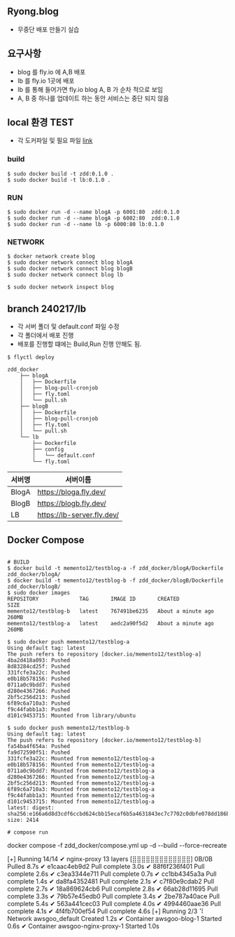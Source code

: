 ## Ryong.blog

- 무중단 배포 만들기 실습

## 요구사항
- blog 를 fly.io 에 A,B 배포
- lb 를 fly.io 1곳에 배포
- lb 를 통해 들어가면 fly.io blog A, B 가 순차 적으로 보임
- A, B 중 하나를 업데이트 하는 동안 서비스는 중단 되지 않음

## local 환경 TEST
- 각 도커파일 및 필요 파일 [link](https://github.com/INAUGURATE-Ryong/Ryong.blog/pull/3)
### build
```
$ sudo docker build -t zdd:0.1.0 .
$ sudo docker build -t lb:0.1.0 .
```

### RUN
```
$ sudo docker run -d --name blogA -p 6001:80  zdd:0.1.0
$ sudo docker run -d --name blogA -p 6002:80  zdd:0.1.0
$ sudo docker run -d --name lb -p 6000:80 lb:0.1.0
```

### NETWORK
```
$ docker network create blog
$ sudo docker network connect blog blogA
$ sudo docker network connect blog blogB
$ sudo docker network connect blog lb

$ sudo docker network inspect blog
```

## branch 240217/lb 
- 각 서버 폴더 및 default.conf 파일 수정
- 각 폴더에서 배포 진행
- 배포를 진행할 떄에는 Build,Run 진행 안해도 됨.
```
$ flyctl deploy
```
```
zdd_docker
    ├── blogA
    │   ├── Dockerfile
    │   ├── blog-pull-cronjob
    │   ├── fly.toml
    │   └── pull.sh
    ├── blogB
    │   ├── Dockerfile
    │   ├── blog-pull-cronjob
    │   ├── fly.toml
    │   └── pull.sh
    └── lb
        ├── Dockerfile
        ├── config
        │   └── default.conf
        └── fly.toml
```

| 서버명 | 서버이름 |
|---|---|
| BlogA | https://bloga.fly.dev/ |
| BlogB | https://blogb.fly.dev/ |
| LB | https://lb-server.fly.dev/ |

## Docker Compose
```

# BUILD 
$ docker build -t memento12/testblog-a -f zdd_docker/blogA/Dockerfile  zdd_docker/blogA/
$ docker build -t memento12/testblog-b -f zdd_docker/blogB/Dockerfile  zdd_docker/blogB/
$ sudo docker images
REPOSITORY             TAG       IMAGE ID       CREATED              SIZE
memento12/testblog-b   latest    767491be6235   About a minute ago   260MB
memento12/testblog-a   latest    aedc2a90f5d2   About a minute ago   260MB

$ sudo docker push memento12/testblog-a
Using default tag: latest
The push refers to repository [docker.io/memento12/testblog-a]
4ba2d418a093: Pushed
8d83284cd25f: Pushed
331fcfe3a22c: Pushed
e0b18b578156: Pushed
0711a0c9bdd7: Pushed
d280e4367266: Pushed
2bf5c256d213: Pushed
6f89c6a710a3: Pushed
f9c44fabb1a3: Pushed
d101c9453715: Mounted from library/ubuntu

$ sudo docker push memento12/testblog-b
Using default tag: latest
The push refers to repository [docker.io/memento12/testblog-b]
fa54ba4f654a: Pushed
fa9d72590f51: Pushed
331fcfe3a22c: Mounted from memento12/testblog-a
e0b18b578156: Mounted from memento12/testblog-a
0711a0c9bdd7: Mounted from memento12/testblog-a
d280e4367266: Mounted from memento12/testblog-a
2bf5c256d213: Mounted from memento12/testblog-a
6f89c6a710a3: Mounted from memento12/testblog-a
f9c44fabb1a3: Mounted from memento12/testblog-a
d101c9453715: Mounted from memento12/testblog-a
latest: digest: sha256:e166a6d8d3cdf6ccbd624cbb15ecaf6b5a4631843ec7c7702c0dbfe078dd186b size: 2414

# compose run
```
docker compose -f zdd_docker/compose.yml  up -d --build --force-recreate

[+] Running 14/14
 ✔ nginx-proxy 13 layers [⣿⣿⣿⣿⣿⣿⣿⣿⣿⣿⣿⣿⣿]      0B/0B      Pulled                                                                                                      8.7s
   ✔ e1caac4eb9d2 Pull complete                                                                                                                                      3.0s
   ✔ 88f6f236f401 Pull complete                                                                                                                                      2.6s
   ✔ c3ea3344e711 Pull complete                                                                                                                                      0.7s
   ✔ cc1bb4345a3a Pull complete                                                                                                                                      1.4s
   ✔ da8fa4352481 Pull complete                                                                                                                                      2.1s
   ✔ c7f80e9cdab2 Pull complete                                                                                                                                      2.7s
   ✔ 18a869624cb6 Pull complete                                                                                                                                      2.8s
   ✔ 66ab28d11695 Pull complete                                                                                                                                      3.3s
   ✔ 79b57e45edb0 Pull complete                                                                                                                                      3.4s
   ✔ 2be787a40ace Pull complete                                                                                                                                      5.4s
   ✔ 563a441cec03 Pull complete                                                                                                                                      4.0s
   ✔ 4994460aae36 Pull complete                                                                                                                                      4.1s
   ✔ 4f4fb700ef54 Pull complete                                                                                                                                      4.6s
[+] Running 2/3
 ⠹ Network awsgoo_default          Created                                                                                                                           1.2s
 ✔ Container awsgoo-blog-1         Started                                                                                                                           0.6s
 ✔ Container awsgoo-nginx-proxy-1  Started                                                                                                                           1.0s
```

